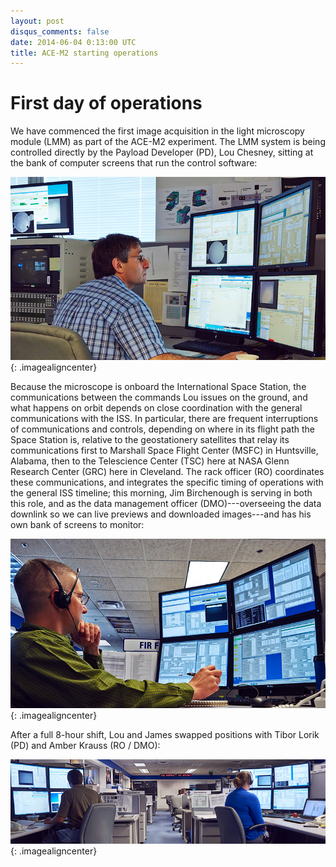```yaml
---
layout: post
disqus_comments: false
date: 2014-06-04 0:13:00 UTC
title: ACE-M2 starting operations
---
```


# First day of operations

We have commenced the first image acquisition in the light microscopy module (LMM) as part of the ACE-M2 experiment. The LMM system is being controlled directly by the Payload Developer (PD), Lou Chesney, sitting at the bank of computer screens that run the control software:

![Lou Chesney](/images/2014_06_04_first_day/140604_ace_tsc_chestney_lou_web.jpg){: .imagealigncenter}

Because the microscope is onboard the International Space Station, the communications between the commands Lou issues on the ground, and what happens on orbit depends on close coordination with the general communications with the ISS. In particular, there are frequent interruptions of communications and controls, depending on where in its flight path the Space Station is, relative to the geostationery satellites that relay its communications first to Marshall Space Flight Center (MSFC) in Huntsville, Alabama, then to the Telescience Center (TSC) here at NASA Glenn Research Center (GRC) here in Cleveland. The rack officer (RO) coordinates these communications, and integrates the specific timing of operations with the general ISS timeline; this morning, Jim Birchenough is serving in both this role, and as the data management officer (DMO)---overseeing the data downlink so we can live previews and downloaded images---and has his own bank of screens to monitor:

![James Birchenough](/images/2014_06_04_first_day/140604_ace_tsc_birchenough_james_web.jpg){: .imagealigncenter}

After a full 8-hour shift, Lou and James swapped positions with Tibor Lorik (PD) and Amber Krauss (RO / DMO):

![Tibor Lorik and Amber Krauss](/images/2014_06_04_first_day/140604_ace_tsc_tibor_amber_web.jpg){: .imagealigncenter}


